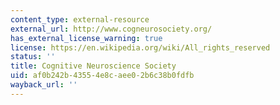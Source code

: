```yaml
---
content_type: external-resource
external_url: http://www.cogneurosociety.org/
has_external_license_warning: true
license: https://en.wikipedia.org/wiki/All_rights_reserved
status: ''
title: Cognitive Neuroscience Society
uid: af0b242b-4355-4e8c-aee0-2b6c38b0fdfb
wayback_url: ''
---
```

